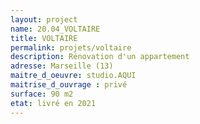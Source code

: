 ```yaml
---
layout: project
name: 20.04_VOLTAIRE
title: VOLTAIRE
permalink: projets/voltaire
description: Rénovation d'un appartement
adresse: Marseille (13)
maitre_d_oeuvre: studio.AQUI
maitrise_d_ouvrage : privé
surface: 90 m2
etat: livré en 2021
---
```

